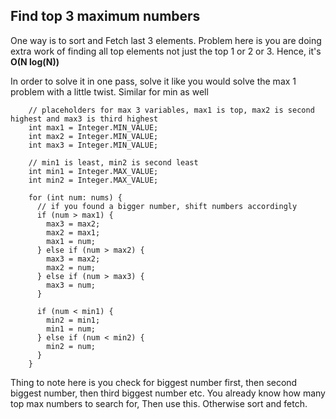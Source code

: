 ## Find top 3 maximum numbers

One way is to sort and Fetch last 3 elements.
Problem here is you are doing extra work of finding all top elements not just the top 1 or 2 or 3. Hence, it's **O(N log(N))**

In order to solve it in one pass, solve it like you would solve the max 1 problem with a little twist.
Similar for min as well
```
    // placeholders for max 3 variables, max1 is top, max2 is second highest and max3 is third highest
    int max1 = Integer.MIN_VALUE;
    int max2 = Integer.MIN_VALUE;
    int max3 = Integer.MIN_VALUE;

    // min1 is least, min2 is second least
    int min1 = Integer.MAX_VALUE;
    int min2 = Integer.MAX_VALUE;

    for (int num: nums) {
      // if you found a bigger number, shift numbers accordingly
      if (num > max1) {
        max3 = max2;
        max2 = max1;
        max1 = num;
      } else if (num > max2) {
        max3 = max2;
        max2 = num;
      } else if (num > max3) {
        max3 = num;
      }

      if (num < min1) {
        min2 = min1;
        min1 = num;
      } else if (num < min2) {
        min2 = num;
      }
    }
```

Thing to note here is you check for biggest number first, then second biggest number, then third biggest number etc.
You already know how many top max numbers to search for, Then use this. Otherwise sort and fetch.
